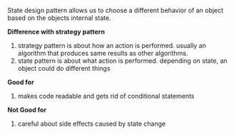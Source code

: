 State design pattern allows us to choose a different behavior of an object based on the objects internal state.

**Difference with strategy pattern**
1. strategy pattern is about how an action is performed. usually an algorithm that produces same results as other algorithms.
2. state pattern is about what action is performed. depending on state, an object could do different things

**Good for**
1. makes code readable and gets rid of conditional statements

**Not Good for**
1. careful about side effects caused by state change